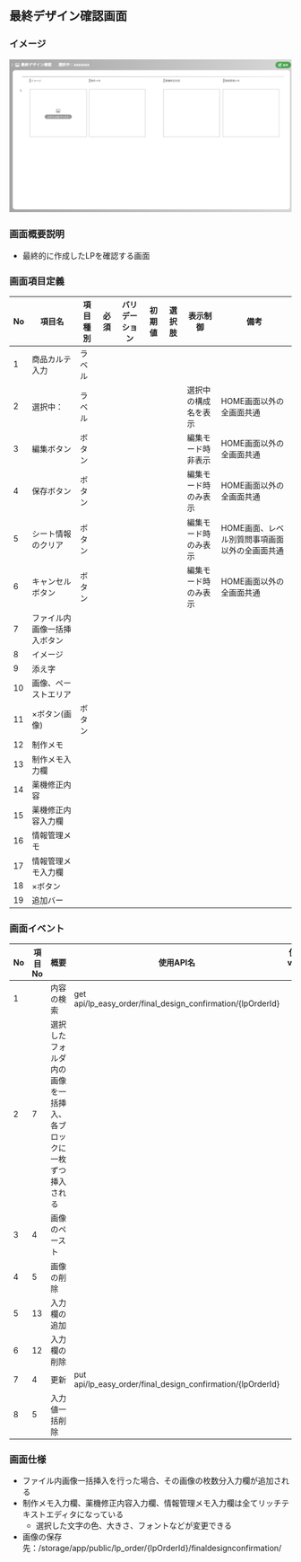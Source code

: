 ## 最終デザイン確認画面
### イメージ
![](001.images/最終デザイン確認.png)

### 画面概要説明
- 最終的に作成したLPを確認する画面

### 画面項目定義
| No  | 項目名                       | 項目種別 | 必須 | バリデーション | 初期値 | 選択肢 | 表示制御             | 備考                                           |
| --- | ---------------------------- | -------- | ---- | -------------- | ------ | ------ | -------------------- | ---------------------------------------------- |
| 1   | 商品カルテ入力               | ラベル   |      |                |        |        |                      |                                                |
| 2   | 選択中：                     | ラベル   |      |                |        |        | 選択中の構成名を表示 | HOME画面以外の全画面共通                       |
| 3   | 編集ボタン                   | ボタン   |      |                |        |        | 編集モード時非表示   | HOME画面以外の全画面共通                       |
| 4   | 保存ボタン                   | ボタン   |      |                |        |        | 編集モード時のみ表示 | HOME画面以外の全画面共通                       |
| 5   | シート情報のクリア           | ボタン   |      |                |        |        | 編集モード時のみ表示 | HOME画面、レベル別質問事項画面以外の全画面共通 |
| 6   | キャンセルボタン             | ボタン   |      |                |        |        | 編集モード時のみ表示 | HOME画面以外の全画面共通                       |
| 7   | ファイル内画像一括挿入ボタン |          |      |                |        |        |                      |                                                |
| 8   | イメージ                     |          |      |                |        |        |                      |                                                |
| 9   | 添え字                       |          |      |                |        |        |                      |                                                |
| 10  | 画像、ペーストエリア         |          |      |                |        |        |                      |                                                |
| 11  | ×ボタン(画像)                | ボタン   |      |                |        |        |                      |                                                |
| 12  | 制作メモ                     |          |      |                |        |        |                      |                                                |
| 13  | 制作メモ入力欄               |          |      |                |        |        |                      |                                                |
| 14  | 薬機修正内容                 |          |      |                |        |        |                      |                                                |
| 15  | 薬機修正内容入力欄           |          |      |                |        |        |                      |                                                |
| 16  | 情報管理メモ                 |          |      |                |        |        |                      |                                                |
| 17  | 情報管理メモ入力欄           |          |      |                |        |        |                      |                                                |
| 18  | ×ボタン                      |          |      |                |        |        |                      |                                                |
| 19  | 追加バー                     |          |      |                |        |        |                      |                                                |


### 画面イベント
| No  | 項目No | 概要                                                               | 使用API名                                                   | 使用vuex名 | 備考 |
| --- | ------ | ------------------------------------------------------------------ | ----------------------------------------------------------- | ---------- | ---- |
| 1   |        | 内容の検索                                                         | get api/lp_easy_order/final_design_confirmation/{lpOrderId} |            |      |
| 2   | 7      | 選択したフォルダ内の画像を一括挿入、各ブロックに一枚ずつ挿入される |                                                             |            |      |
| 3   | 4      | 画像のペースト                                                     |                                                             |            |      |
| 4   | 5      | 画像の削除                                                         |                                                             |            |      |
| 5   | 13     | 入力欄の追加                                                       |                                                             |            |      |
| 6   | 12     | 入力欄の削除                                                       |                                                             |            |      |
| 7   | 4      | 更新                                                               | put api/lp_easy_order/final_design_confirmation/{lpOrderId} |            |      |
| 8   | 5      | 入力値一括削除                                                     |                                                             |            |      |

### 画面仕様
- ファイル内画像一括挿入を行った場合、その画像の枚数分入力欄が追加される
- 制作メモ入力欄、薬機修正内容入力欄、情報管理メモ入力欄は全てリッチテキストエディタになっている
  - 選択した文字の色、大きさ、フォントなどが変更できる
- 画像の保存先：/storage/app/public/lp_order/{lpOrderId}/finaldesignconfirmation/